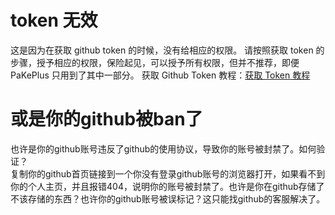# token 无效

这是因为在获取 github token 的时候，没有给相应的权限。
请按照获取 token 的步骤，授予相应的权限，保险起见，可以授予所有权限，但并不推荐，即便 PaKePlus 只用到了其中一部分。
获取 Github Token 教程：[获取 Token 教程](../guide/token.md)


# 或是你的github被ban了
也许是你的github账号违反了github的使用协议，导致你的账号被封禁了。如何验证？   
复制你的github首页链接到一个你没有登录github账号的浏览器打开，如果看不到你的个人主页，并且报错404，说明你的账号被封禁了。也许是你在github存储了不该存储的东西？也许你的github账号被误标记？这只能找github的客服解决了。